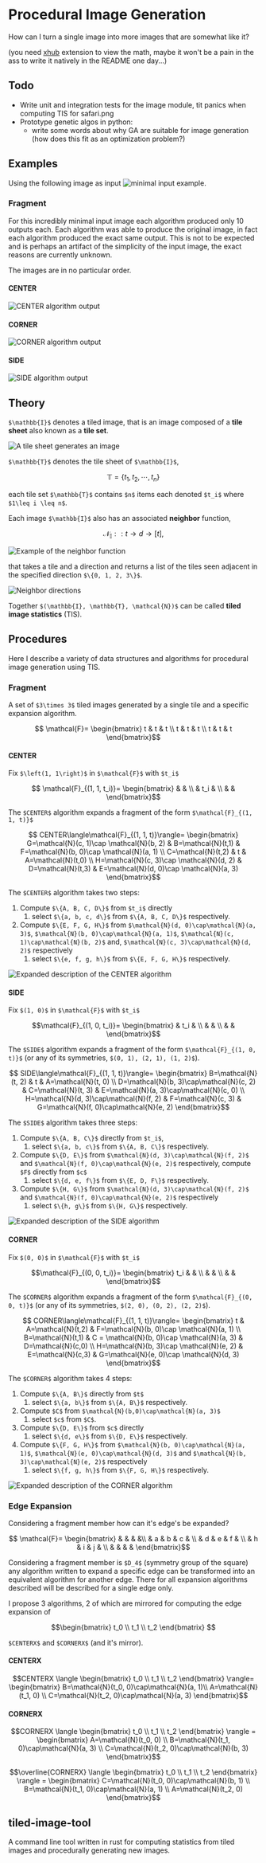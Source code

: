 # Procedural Image Generation

How can I turn a single image into more images that are somewhat like it?


(you need [xhub](https://github.com/nschloe/xhub)
extension to view the math, maybe it won't be a pain in the ass to write it
natively in the README one day...)

## Todo

- Write unit and integration tests for the image module, tit panics when computing
  TIS for safari.png
- Prototype genetic algos in python:
    - write some words about why GA are suitable for image generation
      (how does this fit as an optimization problem?)

## Examples

Using the following image as input ![minimal input example](https://imgur.com/ZuOinkm.png).

### Fragment

For this incredibly minimal input image each algorithm produced only 10 outputs
each. Each algorithm was able to produce the original image, in fact each algorithm
produced the exact same output. This is not to be expected and is perhaps an
artifact of the simplicity of the input image, the exact reasons are currently unknown.

The images are in no particular order.

#### CENTER

![CENTER algorithm output](https://imgur.com/0fcqyXN.png)

#### CORNER

![CORNER algorithm output](https://imgur.com/pXQtAjm.png)

#### SIDE

![SIDE algorithm output](https://imgur.com/dZEUcL5.png)

## Theory

`$\mathbb{I}$` denotes a tiled image, that is an image composed of a **tile sheet**
also known as a **tile set**.

![A tile sheet generates an image](https://imgur.com/suCdR2N.png)

`$\mathbb{T}$` denotes the tile sheet of `$\mathbb{I}$`,

```math
\mathbb{T} = \{t_1, t_2, \cdots{}, t_n\}
```
each tile set `$\mathbb{T}$` contains `$n$` items each denoted `$t_i$` where
`$1\leq i \leq n$`.


Each image `$\mathbb{I}$` also has an associated **neighbor** function,

```math
    \mathcal{N}_{\mathbb{I}}::t\to d\to \left[t\right],
```

![Example of the neighbor function](https://imgur.com/8reI0hs.png)

that takes a tile and a direction and returns a list of the tiles seen adjacent
in the specified direction `$\{0, 1, 2, 3\}$`.

![Neighbor directions](https://imgur.com/9MSJKR7.png)

Together `$(\mathbb{I}, \mathbb{T}, \mathcal{N})$` can be called
**tiled image statistics** (TIS).

## Procedures

Here I describe a variety of data structures and algorithms for procedural image
generation using TIS.

### Fragment

A set of `$3\times 3$` tiled images generated by a single tile and a specific
expansion algorithm.

```math
   \mathcal{F}=
   \begin{bmatrix}
    t & t & t \\
    t & t & t \\
    t & t & t
   \end{bmatrix}
```

#### CENTER

Fix `$\left(1, 1\right)$` in `$\mathcal{F}$` with `$t_i$`

```math
    \mathcal{F}_{(1, 1, t_i)}=
    \begin{bmatrix}
    & & \\
    & t_i & \\
    & &
    \end{bmatrix}
```

The `$CENTER$` algorithm expands a fragment of the form `$\mathcal{F}_{(1, 1, t)}$`

```math
    CENTER\langle\mathcal{F}_{(1, 1, t)}\rangle=
    \begin{bmatrix}
    G=\mathcal{N}(c, 1)\cap \mathcal{N}(b, 2)  & B=\mathcal{N}(t,1) & F=\mathcal{N}(b, 0)\cap \mathcal{N}(a, 1) \\
    C=\mathcal{N}(t,2) & t & A=\mathcal{N}(t,0) \\
    H=\mathcal{N}(c, 3)\cap \mathcal{N}(d, 2) & D=\mathcal{N}(t,3) & E=\mathcal{N}(d, 0)\cap \mathcal{N}(a, 3)
    \end{bmatrix}
```

The `$CENTER$` algorithm takes two steps:

1. Compute `$\{A, B, C, D\}$` from `$t_i$` directly
    1. select `$\{a, b, c, d\}$` from `$\{A, B, C, D\}$` respectively.
2. Compute `$\{E, F, G, H\}$` from `$\mathcal{N}(d, 0)\cap\mathcal{N}(a, 3)$`,
   `$\mathcal{N}(b, 0)\cap\mathcal{N}(a, 1)$`,
   `$\mathcal{N}(c, 1)\cap\mathcal{N}(b, 2)$` and,
   `$\mathcal{N}(c, 3)\cap\mathcal{N}(d, 2)$` respectively
    1. select `$\{e, f, g, h\}$` from `$\{E, F, G, H\}$` respectively.

![Expanded description of the CENTER algorithm](https://imgur.com/3a8AQ2M.png)

#### SIDE

Fix `$(1, 0)$` in `$\mathcal{F}$` with `$t_i$`

```math
\mathcal{F}_{(1, 0, t_i)}=
\begin{bmatrix}
& t_i  &   \\  &  &   \\   &   &  
\end{bmatrix}
```


The `$SIDE$` algorithm expands a fragment of the form `$\mathcal{F}_{(1, 0, t)}$`
(or any of its symmetries, `$(0, 1), (2, 1), (1, 2)$`).

```math
    SIDE\langle\mathcal{F}_{(1, 1, t)}\rangle=
    \begin{bmatrix}
    B=\mathcal{N}(t, 2) & t & A=\mathcal{N}(t, 0) \\
    D=\mathcal{N}(b, 3)\cap\mathcal{N}(c, 2) & C=\mathcal{N}(t, 3) & E=\mathcal{N}(a, 3)\cap\mathcal{N}(c, 0) \\
    H=\mathcal{N}(d, 3)\cap\mathcal{N}(f, 2) & F=\mathcal{N}(c, 3) & G=\mathcal{N}(f, 0)\cap\mathcal{N}(e, 2)
    \end{bmatrix}
```

The `$SIDE$` algorithm takes three steps:

1. Compute `$\{A, B, C\}$` directly from `$t_i$`,
    1. select `$\{a, b, c\}$` from `$\{A, B, C\}$` respectively.
2. Compute `$\{D, E\}$` from `$\mathcal{N}(d, 3)\cap\mathcal{N}(f, 2)$` and
   `$\mathcal{N}(f, 0)\cap\mathcal{N}(e, 2)$` respectively, compute `$F$` directly
   from `$c$`
    1. select `$\{d, e, f\}$` from `$\{E, D, F\}$` respectively.
3. Compute `$\{H, G\}$` from `$\mathcal{N}(d, 3)\cap\mathcal{N}(f, 2)$` and
   `$\mathcal{N}(f, 0)\cap\mathcal{N}(e, 2)$` respectively
    1. select `$\{h, g\}$` from `$\{H, G\}$` respectively.

![Expanded description of the SIDE algorithm](https://imgur.com/9pCNOWH.png)

#### CORNER

Fix `$(0, 0)$` in `$\mathcal{F}$` with `$t_i$`

```math
\mathcal{F}_{(0, 0, t_i)}=
\begin{bmatrix}
t_i  &   &  \\  &  &  \\  &  &
\end{bmatrix}
```

The `$CORNER$` algorithm expands a fragment of the form `$\mathcal{F}_{(0, 0, t)}$`
(or any of its symmetries, `$(2, 0), (0, 2), (2, 2)$`).

```math
    CORNER\langle\mathcal{F}_{(1, 1, t)}\rangle=
\begin{bmatrix}
    t & A=\mathcal{N}(t,2) & F=\mathcal{N}(b, 0)\cap \mathcal{N}(a, 1) \\
    B=\mathcal{N}(t,1) & C = \mathcal{N}(b, 0)\cap \mathcal{N}(a, 3) & D=\mathcal{N}(c,0) \\
    H=\mathcal{N}(b, 3)\cap \mathcal{N}(e, 2) & E=\mathcal{N}(c,3) & G=\mathcal{N}(e, 0)\cap \mathcal{N}(d, 3)
\end{bmatrix}
```

The `$CORNER$` algorithm takes 4 steps:

1. Compute `$\{A, B\}$` directly from `$t$`
    1. select `$\{a, b\}$` from `$\{A, B\}$` respectively.
2. Compute `$C$` from `$\mathcal{N}(b,0)\cap\mathcal{N}(a, 3)$`
    1. select `$c$` from `$C$`.
3. Compute `$\{D, E\}$` from `$c$` directly
    1. select `$\{d, e\}$` from `$\{D, E\}$` respectively.
4. Compute `$\{F, G, H\}$` from `$\mathcal{N}(b, 0)\cap\mathcal{N}(a, 1)$`, `$\mathcal{N}(e, 0)\cap\mathcal{N}(d, 3)$` and
   `$\mathcal{N}(b, 3)\cap\mathcal{N}(e, 2)$` respectively
    1. select `$\{f, g, h\}$` from `$\{F, G, H\}$` respectively.

![Expanded description of the CORNER algorithm](https://imgur.com/IRQ4Ppm.png)

### Edge Expansion

Considering a fragment member how can it's edge's be expanded?

```math
   \mathcal{F}=
   \begin{bmatrix}
   & & & &\\ & a & b & c & \\ & d & e & f & \\ & h & i & j & \\ & & & &
   \end{bmatrix}
```

Considering a fragment member is `$D_4$` (symmetry group of the square) any
algorithm written to expand a specific edge can be transformed into an
equivalent algorithm for another edge. There for all expansion algorithms
described will be described for a single edge only.


I propose 3 algorithms, 2 of which are mirrored for computing the edge expansion
of

```math
\begin{bmatrix}
t_0 \\ t_1 \\ t_2
\end{bmatrix}

```

`$CENTERX$` and `$CORNERX$` (and it's mirror).

#### CENTERX

```math
CENTERX
\langle
\begin{bmatrix}
    t_0 \\ t_1 \\ t_2
\end{bmatrix}
\rangle=
\begin{bmatrix}
    B=\mathcal{N}(t_0, 0)\cap\mathcal{N}(a, 1)\\
    A=\mathcal{N}(t_1, 0) \\ 
    C=\mathcal{N}(t_2, 0)\cap\mathcal{N}(a, 3)
\end{bmatrix}
```

#### CORNERX

```math
CORNERX
\langle
\begin{bmatrix}
    t_0 \\ t_1 \\ t_2
\end{bmatrix}
\rangle
=
\begin{bmatrix}
    A=\mathcal{N}(t_0, 0) \\
    B=\mathcal{N}(t_1, 0)\cap\mathcal{N}(a, 3) \\
    C=\mathcal{N}(t_2, 0)\cap\mathcal{N}(b, 3)
\end{bmatrix}
```

```math
\overline{CORNERX}
\langle
\begin{bmatrix}
    t_0 \\ t_1 \\ t_2
\end{bmatrix}
\rangle
=
\begin{bmatrix}
C=\mathcal{N}(t_0, 0)\cap\mathcal{N}(b, 1) \\
B=\mathcal{N}(t_1, 0)\cap\mathcal{N}(a, 1) \\
A=\mathcal{N}(t_2, 0)
\end{bmatrix}
```

## tiled-image-tool

A command line tool written in rust for computing statistics from tiled images
and procedurally generating new images.
